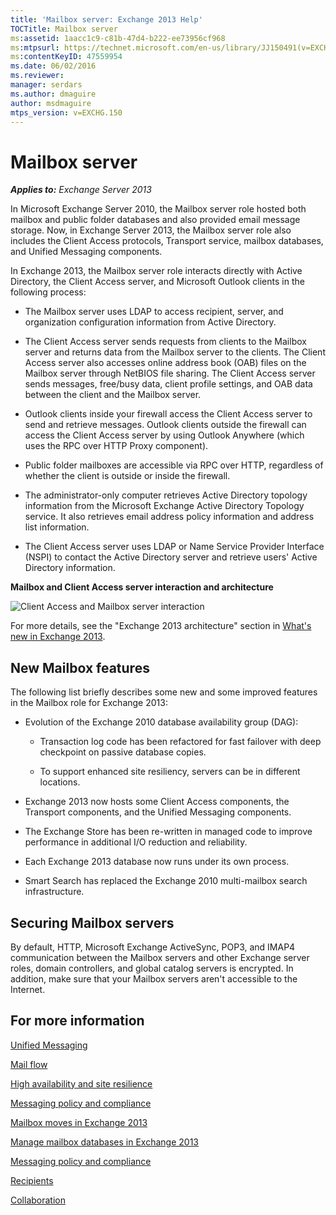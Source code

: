 ```yaml
---
title: 'Mailbox server: Exchange 2013 Help'
TOCTitle: Mailbox server
ms:assetid: 1aacc1c9-c81b-47d4-b222-ee73956cf968
ms:mtpsurl: https://technet.microsoft.com/en-us/library/JJ150491(v=EXCHG.150)
ms:contentKeyID: 47559954
ms.date: 06/02/2016
ms.reviewer: 
manager: serdars
ms.author: dmaguire
author: msdmaguire
mtps_version: v=EXCHG.150
---
```


# Mailbox server

_**Applies to:** Exchange Server 2013_

In Microsoft Exchange Server 2010, the Mailbox server role hosted both mailbox and public folder databases and also provided email message storage. Now, in Exchange Server 2013, the Mailbox server role also includes the Client Access protocols, Transport service, mailbox databases, and Unified Messaging components.

In Exchange 2013, the Mailbox server role interacts directly with Active Directory, the Client Access server, and Microsoft Outlook clients in the following process:

  - The Mailbox server uses LDAP to access recipient, server, and organization configuration information from Active Directory.

  - The Client Access server sends requests from clients to the Mailbox server and returns data from the Mailbox server to the clients. The Client Access server also accesses online address book (OAB) files on the Mailbox server through NetBIOS file sharing. The Client Access server sends messages, free/busy data, client profile settings, and OAB data between the client and the Mailbox server.

  - Outlook clients inside your firewall access the Client Access server to send and retrieve messages. Outlook clients outside the firewall can access the Client Access server by using Outlook Anywhere (which uses the RPC over HTTP Proxy component).

  - Public folder mailboxes are accessible via RPC over HTTP, regardless of whether the client is outside or inside the firewall.

  - The administrator-only computer retrieves Active Directory topology information from the Microsoft Exchange Active Directory Topology service. It also retrieves email address policy information and address list information.

  - The Client Access server uses LDAP or Name Service Provider Interface (NSPI) to contact the Active Directory server and retrieve users' Active Directory information.

**Mailbox and Client Access server interaction and architecture**

![Client Access and Mailbox server interaction](images/JJ150491.d14577bf-14f9-40fa-bd49-a92932eb003a(EXCHG.150).gif "Client Access and Mailbox server interaction")

For more details, see the "Exchange 2013 architecture" section in [What's new in Exchange 2013](what-s-new-in-exchange-2013-exchange-2013-help.md).

## New Mailbox features

The following list briefly describes some new and some improved features in the Mailbox role for Exchange 2013:

  - Evolution of the Exchange 2010 database availability group (DAG):

      - Transaction log code has been refactored for fast failover with deep checkpoint on passive database copies.

      - To support enhanced site resiliency, servers can be in different locations.

  - Exchange 2013 now hosts some Client Access components, the Transport components, and the Unified Messaging components.

  - The Exchange Store has been re-written in managed code to improve performance in additional I/O reduction and reliability.

  - Each Exchange 2013 database now runs under its own process.

  - Smart Search has replaced the Exchange 2010 multi-mailbox search infrastructure.

## Securing Mailbox servers

By default, HTTP, Microsoft Exchange ActiveSync, POP3, and IMAP4 communication between the Mailbox servers and other Exchange server roles, domain controllers, and global catalog servers is encrypted. In addition, make sure that your Mailbox servers aren't accessible to the Internet.

## For more information

[Unified Messaging](unified-messaging-exchange-2013-help.md)

[Mail flow](mail-flow-exchange-2013-help.md)

[High availability and site resilience](high-availability-and-site-resilience-exchange-2013-help.md)

[Messaging policy and compliance](messaging-policy-and-compliance-exchange-2013-help.md)

[Mailbox moves in Exchange 2013](mailbox-moves-in-exchange-2013-exchange-2013-help.md)

[Manage mailbox databases in Exchange 2013](manage-mailbox-databases-in-exchange-2013-exchange-2013-help.md)

[Messaging policy and compliance](messaging-policy-and-compliance-exchange-2013-help.md)

[Recipients](recipients-exchange-2013-help.md)

[Collaboration](collaboration-exchange-2013-help.md)
